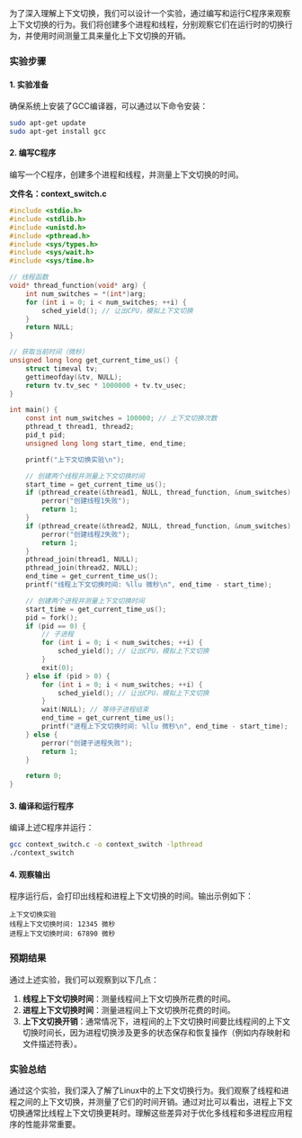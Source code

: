 为了深入理解上下文切换，我们可以设计一个实验，通过编写和运行C程序来观察上下文切换的行为。我们将创建多个进程和线程，分别观察它们在运行时的切换行为，并使用时间测量工具来量化上下文切换的开销。

### 实验步骤

#### 1. 实验准备
确保系统上安装了GCC编译器，可以通过以下命令安装：
```bash
sudo apt-get update
sudo apt-get install gcc
```

#### 2. 编写C程序
编写一个C程序，创建多个进程和线程，并测量上下文切换的时间。

**文件名：context_switch.c**

```c
#include <stdio.h>
#include <stdlib.h>
#include <unistd.h>
#include <pthread.h>
#include <sys/types.h>
#include <sys/wait.h>
#include <sys/time.h>

// 线程函数
void* thread_function(void* arg) {
    int num_switches = *(int*)arg;
    for (int i = 0; i < num_switches; ++i) {
        sched_yield(); // 让出CPU，模拟上下文切换
    }
    return NULL;
}

// 获取当前时间（微秒）
unsigned long long get_current_time_us() {
    struct timeval tv;
    gettimeofday(&tv, NULL);
    return tv.tv_sec * 1000000 + tv.tv_usec;
}

int main() {
    const int num_switches = 100000; // 上下文切换次数
    pthread_t thread1, thread2;
    pid_t pid;
    unsigned long long start_time, end_time;

    printf("上下文切换实验\n");

    // 创建两个线程并测量上下文切换时间
    start_time = get_current_time_us();
    if (pthread_create(&thread1, NULL, thread_function, &num_switches) != 0) {
        perror("创建线程1失败");
        return 1;
    }
    if (pthread_create(&thread2, NULL, thread_function, &num_switches) != 0) {
        perror("创建线程2失败");
        return 1;
    }
    pthread_join(thread1, NULL);
    pthread_join(thread2, NULL);
    end_time = get_current_time_us();
    printf("线程上下文切换时间: %llu 微秒\n", end_time - start_time);

    // 创建两个进程并测量上下文切换时间
    start_time = get_current_time_us();
    pid = fork();
    if (pid == 0) {
        // 子进程
        for (int i = 0; i < num_switches; ++i) {
            sched_yield(); // 让出CPU，模拟上下文切换
        }
        exit(0);
    } else if (pid > 0) {
        for (int i = 0; i < num_switches; ++i) {
            sched_yield(); // 让出CPU，模拟上下文切换
        }
        wait(NULL); // 等待子进程结束
        end_time = get_current_time_us();
        printf("进程上下文切换时间: %llu 微秒\n", end_time - start_time);
    } else {
        perror("创建子进程失败");
        return 1;
    }

    return 0;
}
```

#### 3. 编译和运行程序
编译上述C程序并运行：
```bash
gcc context_switch.c -o context_switch -lpthread
./context_switch
```

#### 4. 观察输出
程序运行后，会打印出线程和进程上下文切换的时间。输出示例如下：

```
上下文切换实验
线程上下文切换时间: 12345 微秒
进程上下文切换时间: 67890 微秒
```

### 预期结果

通过上述实验，我们可以观察到以下几点：
1. **线程上下文切换时间**：测量线程间上下文切换所花费的时间。
2. **进程上下文切换时间**：测量进程间上下文切换所花费的时间。
3. **上下文切换开销**：通常情况下，进程间的上下文切换时间要比线程间的上下文切换时间长，因为进程切换涉及更多的状态保存和恢复操作（例如内存映射和文件描述符表）。

### 实验总结

通过这个实验，我们深入了解了Linux中的上下文切换行为。我们观察了线程和进程之间的上下文切换，并测量了它们的时间开销。通过对比可以看出，进程上下文切换通常比线程上下文切换更耗时。理解这些差异对于优化多线程和多进程应用程序的性能非常重要。